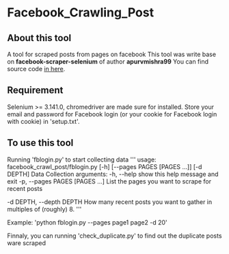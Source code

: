 # Facebook_Crawling_Post

## About this tool
A tool for scraped posts from pages on facebook
This tool was write base on **facebook-scraper-selenium** of author **apurvmishra99**
You can find source code [in here](https://github.com/apurvmishra99/facebook-scraper-selenium).

## Requirement
Selenium >= 3.141.0, chromedriver are made sure for installed.
Store your email and password for Facebook login (or your cookie for Facebook login with cookie) in 'setup.txt'.

## To use this tool
Running 'fblogin.py' to start collecting data
'''
usage: facebook_crawl_post/fblogin.py [-h] [--pages PAGES [PAGES ...]] [-d DEPTH]
Data Collection
arguments:
  -h, --help            show this help message and exit
  -p, --pages PAGES [PAGES ...]
                        List the pages you want to scrape
                        for recent posts
  
  -d DEPTH, --depth DEPTH
                        How many recent posts you want to gather in
                        multiples of (roughly) 8.
'''

Example: 'python fblogin.py --pages page1 page2 -d 20'
                        
Finnaly, you can running 'check_duplicate.py' to find out the duplicate posts ware scraped
